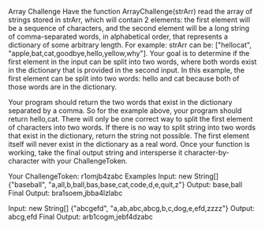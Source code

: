 Array Challenge
Have the function ArrayChallenge(strArr) read the array of strings stored in strArr, which will contain 2 elements: the first element will be a sequence of characters, and the second element will be a long string of comma-separated words, in alphabetical order, that represents a dictionary of some arbitrary length. For example: strArr can be: ["hellocat", "apple,bat,cat,goodbye,hello,yellow,why"]. Your goal is to determine if the first element in the input can be split into two words, where both words exist in the dictionary that is provided in the second input. In this example, the first element can be split into two words: hello and cat because both of those words are in the dictionary.

Your program should return the two words that exist in the dictionary separated by a comma. So for the example above, your program should return hello,cat. There will only be one correct way to split the first element of characters into two words. If there is no way to split string into two words that exist in the dictionary, return the string not possible. The first element itself will never exist in the dictionary as a real word.
Once your function is working, take the final output string and intersperse it character-by-character with your ChallengeToken.

Your ChallengeToken: r1omjb4zabc
Examples
Input: new String[] {"baseball", "a,all,b,ball,bas,base,cat,code,d,e,quit,z"}
Output: base,ball
Final Output: bra1soem,jbba4lzlabc

Input: new String[] {"abcgefd", "a,ab,abc,abcg,b,c,dog,e,efd,zzzz"}
Output: abcg,efd
Final Output: arb1cogm,jebf4dzabc


